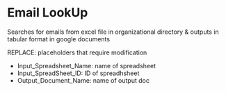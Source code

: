# Email LookUp

Searches for emails from excel file in organizational directory & outputs in tabular format in google documents

REPLACE: placeholders that require modification
- Input_Spreadsheet_Name: name of spreadsheet
- Input_SpreadSheet_ID: ID of spreadhsheet
- Output_Document_Name: name of output doc
